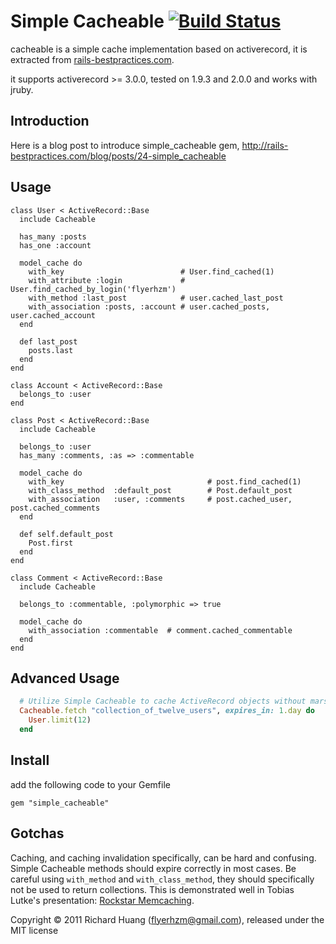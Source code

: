 Simple Cacheable [![Build Status](https://travis-ci.org/flyerhzm/simple_cacheable.png?branch=master)](https://travis-ci.org/flyerhzm/simple_cacheable)
=========

cacheable is a simple cache implementation based on activerecord, it is
extracted from [rails-bestpractices.com][1].

it supports activerecord >= 3.0.0, tested on 1.9.3 and 2.0.0 and works with jruby.

Introduction
------------

Here is a blog post to introduce simple_cacheable gem, <http://rails-bestpractices.com/blog/posts/24-simple_cacheable>

Usage
-----

    class User < ActiveRecord::Base
      include Cacheable

      has_many :posts
      has_one :account

      model_cache do
        with_key                          # User.find_cached(1)
        with_attribute :login             # User.find_cached_by_login('flyerhzm')
        with_method :last_post            # user.cached_last_post
        with_association :posts, :account # user.cached_posts, user.cached_account
      end

      def last_post
        posts.last
      end
    end

    class Account < ActiveRecord::Base
      belongs_to :user
    end

    class Post < ActiveRecord::Base
      include Cacheable

      belongs_to :user
      has_many :comments, :as => :commentable

      model_cache do
        with_key                                # post.find_cached(1)
        with_class_method  :default_post        # Post.default_post
        with_association   :user, :comments     # post.cached_user, post.cached_comments
      end

      def self.default_post
        Post.first
      end
    end

    class Comment < ActiveRecord::Base
      include Cacheable

      belongs_to :commentable, :polymorphic => true

      model_cache do
        with_association :commentable  # comment.cached_commentable
      end
    end

Advanced Usage
--------------

````ruby
  # Utilize Simple Cacheable to cache ActiveRecord objects without marshalling errors
  Cacheable.fetch "collection_of_twelve_users", expires_in: 1.day do
    User.limit(12)
  end
````

Install
-------

add the following code to your Gemfile

    gem "simple_cacheable"


Gotchas
-------

Caching, and caching invalidation specifically, can be hard and confusing.  Simple Cacheable methods should
expire correctly in most cases.  Be careful using `with_method` and `with_class_method`, they should
specifically not be used to return collections.  This is demonstrated well in Tobias Lutke's presentation: [Rockstar Memcaching][2].

Copyright © 2011 Richard Huang (flyerhzm@gmail.com), released under the MIT license


[1]:https://github.com/flyerhzm/rails-bestpractices.com
[2]:http://www.infoq.com/presentations/lutke-rockstar-memcaching
